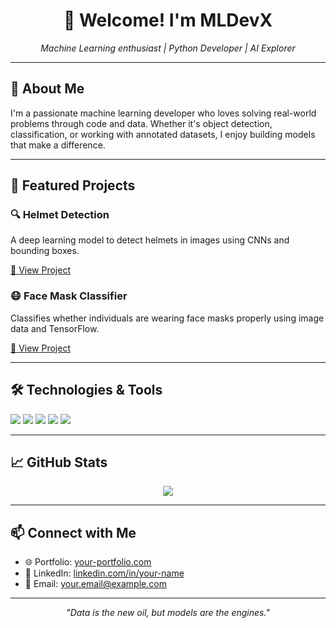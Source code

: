 <h1 align="center">👋 Welcome! I'm MLDevX</h1>
<p align="center">
  <i>Machine Learning enthusiast | Python Developer | AI Explorer</i>
</p>

---

<h2>📌 About Me</h2>

I'm a passionate machine learning developer who loves solving real-world problems through code and data. Whether it's object detection, classification, or working with annotated datasets, I enjoy building models that make a difference.

---

<h2>🚀 Featured Projects</h2>

### 🔍 Helmet Detection
A deep learning model to detect helmets in images using CNNs and bounding boxes.

[🔗 View Project](https://github.com/MLDevX/helmet-detection)

### 😷 Face Mask Classifier
Classifies whether individuals are wearing face masks properly using image data and TensorFlow.

[🔗 View Project](https://github.com/MLDevX/face-mask-classifier)

---

<h2>🛠️ Technologies & Tools</h2>

<p>
  <img src="https://img.shields.io/badge/Python-3776AB?style=for-the-badge&logo=python&logoColor=white"/>
  <img src="https://img.shields.io/badge/TensorFlow-FF6F00?style=for-the-badge&logo=tensorflow&logoColor=white"/>
  <img src="https://img.shields.io/badge/Keras-D00000?style=for-the-badge&logo=keras&logoColor=white"/>
  <img src="https://img.shields.io/badge/Colab-F9AB00?style=for-the-badge&logo=googlecolab&logoColor=white"/>
  <img src="https://img.shields.io/badge/GitHub-181717?style=for-the-badge&logo=github&logoColor=white"/>
</p>

---

<h2>📈 GitHub Stats</h2>

<p align="center">
  <img src="https://github-readme-stats.vercel.app/api?username=MLDevX&show_icons=true&theme=tokyonight" />
</p>

---

<h2>📫 Connect with Me</h2>

- 🌐 Portfolio: [your-portfolio.com](https://your-portfolio.com)
- 💼 LinkedIn: [linkedin.com/in/your-name](https://linkedin.com/in/your-name)
- 📧 Email: your.email@example.com

---

<p align="center"><i>"Data is the new oil, but models are the engines."</i></p>
